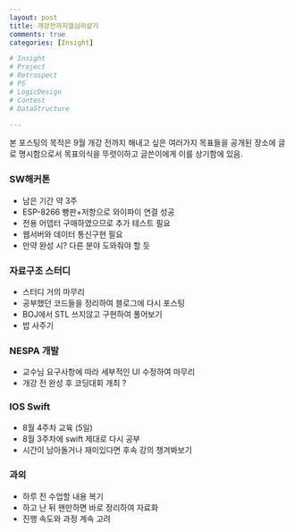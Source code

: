 ```yaml
---
layout: post
title: 개강전까지열심히살기
comments: true
categories: [Insight]

# Insight
# Project
# Retrospect
# PS
# LogicDesign
# Contest
# DataStructure

---
```


본 포스팅의 목적은 9월 개강 전까지 해내고 싶은 여러가지 목표들을 공개된 장소에 글로 명시함으로서 목표의식을 뚜렷이하고 글쓴이에게 이를 상기함에 있음. 

### SW해커톤
- 남은 기간 약 3주
- ESP-8266 빵판+저항으로 와이파이 연결 성공
- 전용 어뎁터 구매하였으므로 추가 테스트 필요
- 웹서버와 데이터 통신구현 필요
- 만약 완성 시? 다른 분야 도와줘야 할 듯

### 자료구조 스터디
- 스터디 거의 마무리
- 공부했던 코드들을 정리하여 블로그에 다시 포스팅
- BOJ에서 STL 쓰지않고 구현하여 풀어보기
- 밥 사주기
  
### NESPA 개발
- 교수님 요구사항에 따라 세부적인 UI 수정하여 마무리
- 개강 전 완성 후 코딩대회 개최 ?

### IOS Swift
- 8월 4주차 교육 (5일)
- 8월 3주차에 swift 제대로 다시 공부
- 시간이 남아돌거나 재미있다면 후속 강의 챙겨봐보기

### 과외
- 하루 전 수업할 내용 복기
- 하고 난 뒤 왠만하면 바로 정리하여 자료화
- 진행 속도와 과정 계속 고려
